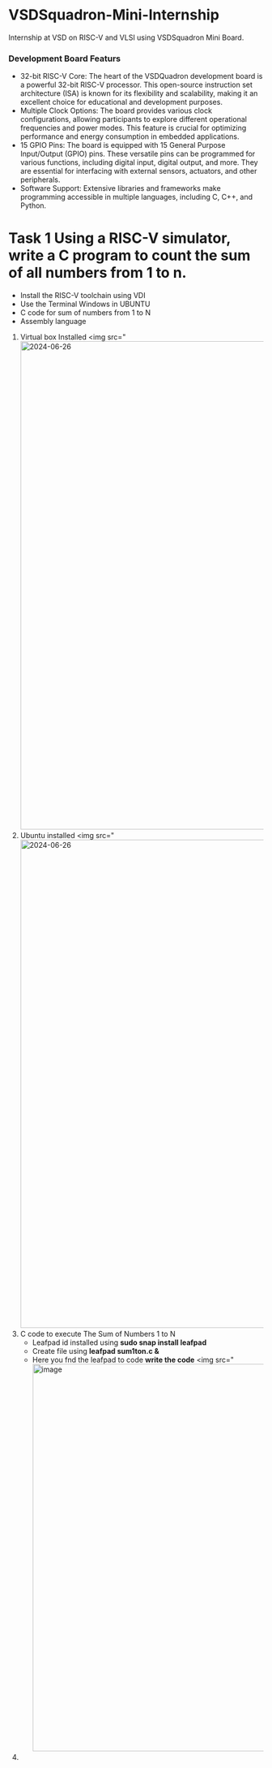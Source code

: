 # VSDSquadron-Mini-Internship
Internship at VSD on RISC-V and VLSI using VSDSquadron Mini Board.
### Development Board Featurs
* 32-bit RISC-V Core: The heart of the VSDQuadron development board is a powerful 32-bit RISC-V processor. This open-source instruction set architecture (ISA) is known for its flexibility and scalability, making it an excellent choice for educational and development purposes.
* Multiple Clock Options: The board provides various clock configurations, allowing participants to explore different operational frequencies and power modes. This feature is crucial for optimizing performance and energy consumption in embedded applications.
* 15 GPIO Pins: The board is equipped with 15 General Purpose Input/Output (GPIO) pins. These versatile pins can be programmed for various functions, including digital input, digital output, and more. They are essential for interfacing with external sensors, actuators, and other peripherals.
* Software Support: Extensive libraries and frameworks make programming accessible in multiple languages, including C, C++, and Python.
# Task 1 Using a RISC-V simulator, write a C program to count the sum of all numbers from 1 to n.
* Install the RISC-V toolchain using VDI
* Use the Terminal Windows in UBUNTU
* C code for sum of numbers from 1 to N
* Assembly language
1. Virtual box Installed
   <img src="<img width="962" alt="2024-06-26" src="https://github.com/Princy-5/VSDSquadron-Mini-Internship/assets/173944414/57bcde69-a306-4a68-86ce-82ac5ee4b493">
2. Ubuntu installed
   <img src="<img width="962" alt="2024-06-26" src="https://github.com/Princy-5/VSDSquadron-Mini-Internship/assets/173944414/d4ed720e-e023-4e06-b890-384dcbff8374">
3. C code to execute The Sum of Numbers 1 to N
   * Leafpad id installed using **sudo snap install leafpad**
   * Create file using **leafpad sum1ton.c &**
   * Here you fnd the leafpad to code **write the code**
    <img src="<img width="763" alt="image" src="https://github.com/Princy-5/VSDSquadron-Mini-Internship/assets/173944414/f6223570-9184-4e2b-8f4b-e39d983be5b5">
5. 







